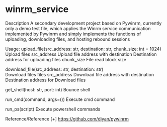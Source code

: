 # winrm_service

Description
  A secondary development project based on Pywinrm, currently only a demo test file, which applies the Winrm service communication implemented by Pywinrm and simply implements the functions of uploading, downloading files, and hosting rebound sessions

Usage:
  upload_file(src_address: str, destination: str, chunk_size: int = 1024)
    Upload 
      files src_address Upload file address with
      destination Destination address for uploading files
      chunk_size File read block size
      
  download_file(src_address: str, destination: str)    
    Download files
      files src_address Download file address with
      destination Destination address for Download files
      
  get_shell(host: str, port: int)
    Bounce shell
  
  run_cmd(command, args=())
    Execute cmd command
    
  run_ps(script)
    Execute powershell commands
    
Reference/Reference
  [+] https://github.com/diyan/pywinrm
